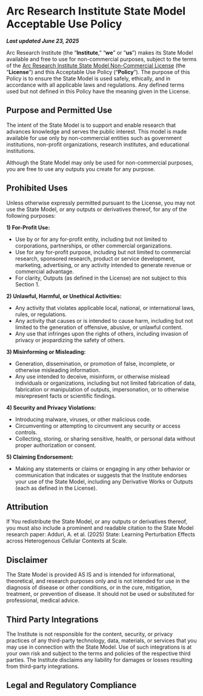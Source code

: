 
# Arc Research Institute State Model Acceptable Use Policy

**_Last updated June 23, 2025_**

Arc Research Institute (the “**Institute**,” “**we**” or “**us**”) makes its State Model available and free to use for non-commercial purposes, subject to the terms of the [Arc Research Institute State Model Non-Commercial License](MODEL_LICENSE.md) (the “**License**”) and this Acceptable Use Policy (“**Policy**”). The purpose of this Policy is to ensure the State Model is used safely, ethically, and in accordance with all applicable laws and regulations. Any defined terms used but not defined in this Policy have the meaning given in the License. 

## Purpose and Permitted Use

The intent of the State Model is to support and enable research that advances knowledge and serves the public interest. This model is made available for use only by non-commercial entities such as government institutions, non-profit organizations, research institutes, and educational institutions.

Although the State Model may only be used for non-commercial purposes, you are free to use any outputs you create for any purpose. 

## Prohibited Uses

Unless otherwise expressly permitted pursuant to the License, you may not use the State Model, or any outputs or derivatives thereof, for any of the following purposes:

**1)  For-Profit Use:**
-  Use by or for any for-profit entity, including but not limited to corporations, partnerships, or other commercial organizations.
-  Use for any for-profit purpose, including but not limited to commercial research, sponsored research, product or service development, marketing, advertising, or any activity intended to generate revenue or commercial advantage.
-  For clarity, Outputs (as defined in the License) are not subject to this Section 1.

**2)  Unlawful, Harmful, or Unethical Activities:**
-  Any activity that violates applicable local, national, or international laws, rules, or regulations.
-  Any activity that causes or is intended to cause harm, including but not limited to the generation of offensive, abusive, or unlawful content.
-  Any use that infringes upon the rights of others, including invasion of privacy or jeopardizing the safety of others.

**3)  Misinforming or Misleading:**
-  Generation, dissemination, or promotion of false, incomplete, or otherwise misleading information.
-  Any use intended to deceive, misinform, or otherwise mislead individuals or organizations, including but not limited fabrication of data, fabrication or manipulation of outputs, impersonation, or to otherwise misrepresent facts or scientific findings.

**4)  Security and Privacy Violations:**
-  Introducing malware, viruses, or other malicious code.
-  Circumventing or attempting to circumvent any security or access controls.
-  Collecting, storing, or sharing sensitive, health, or personal data without proper authorization or consent.

**5)  Claiming Endorsement:**
-  Making any statements or claims or engaging in any other behavior or communication that indicates or suggests that the Institute endorses your use of the State Model, including any Derivative Works or Outputs (each as defined in the License). 

## Attribution

If You redistribute the State Model, or any outputs or derivatives thereof, you must also include a prominent and readable citation to the State Model research paper: Adduri, A. et al. (2025) State: Learning Perturbation Effects across Heterogenous Cellular Contexts at Scale.

## Disclaimer

The State Model is provided AS IS and is intended for informational, theoretical, and research purposes only and is not intended for use in the diagnosis of disease or other conditions, or in the cure, mitigation, treatment, or prevention of disease. It should not be used or substituted for professional, medical advice.

## Third Party Integrations

The Institute is not responsible for the content, security, or privacy practices of any third-party technology, data, materials, or services that you may use in connection with the State Model. Use of such integrations is at your own risk and subject to the terms and policies of the respective third parties. The Institute disclaims any liability for damages or losses resulting from third-party integrations.

## Legal and Regulatory Compliance

